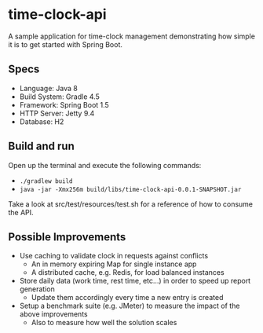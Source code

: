 # time-clock-api

A sample application for time-clock management demonstrating how simple it is to get started with Spring Boot.

## Specs

- Language: Java 8
- Build System: Gradle 4.5
- Framework: Spring Boot 1.5
- HTTP Server: Jetty 9.4
- Database: H2

## Build and run
Open up the terminal and execute the following commands:

- `./gradlew build`
- `java -jar -Xmx256m build/libs/time-clock-api-0.0.1-SNAPSHOT.jar`

Take a look at src/test/resources/test.sh for a reference of how to consume the API.

## Possible Improvements

- Use caching to validate clock in requests against conflicts
  - An in memory expiring Map for single instance app
  - A distributed cache, e.g. Redis, for load balanced instances
- Store daily data (work time, rest time, etc...) in order to speed up report generation
  - Update them accordingly every time a new entry is created
- Setup a benchmark suite (e.g. JMeter) to measure the impact of the above improvements
  - Also to measure how well the solution scales
